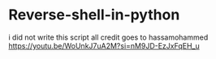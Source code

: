 # Reverse-shell-in-python

i did not write this script all credit goes to hassamohammed
https://youtu.be/WoUnkJ7uA2M?si=nM9JD-EzJxFqEH_u
